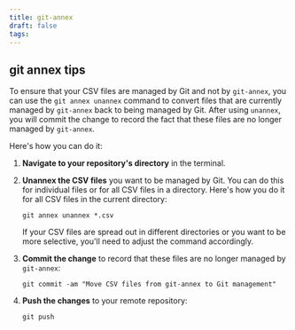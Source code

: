 ```yaml
---
title: git-annex
draft: false
tags:
---
```

## git annex tips

To ensure that your CSV files are managed by Git and not by `git-annex`, you can use the `git annex unannex` command to convert files that are currently managed by `git-annex` back to being managed by Git. After using `unannex`, you will commit the change to record the fact that these files are no longer managed by `git-annex`.

Here's how you can do it:

1. **Navigate to your repository's directory** in the terminal.
    
2. **Unannex the CSV files** you want to be managed by Git. You can do this for individual files or for all CSV files in a directory. Here's how you do it for all CSV files in the current directory:

    
    `git annex unannex *.csv`
    
    If your CSV files are spread out in different directories or you want to be more selective, you'll need to adjust the command accordingly.
    
3. **Commit the change** to record that these files are no longer managed by `git-annex`:
    
    `git commit -am "Move CSV files from git-annex to Git management"`
    
4. **Push the changes** to your remote repository:
        
    `git push`
